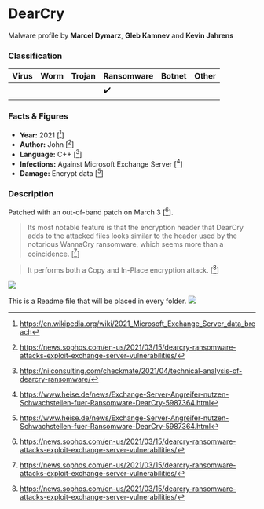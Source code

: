 # DearCry

Malware profile by **Marcel Dymarz**, **Gleb Kamnev** and **Kevin Jahrens**

### Classification

| Virus              | Worm               | Trojan             | Ransomware         | Botnet             | Other                                   |
|:-------------------|:-------------------|:-------------------|:-------------------|:-------------------|:----------------------------------------|
|  |  |  | :heavy_check_mark: |  |  |

### Facts & Figures

* **Year:** 2021 \[[^1]\]
* **Author:** John \[[^2]\]
* **Language:** C++ \[[^3]\]
* **Infections:** Against Microsoft Exchange Server \[[^4]\]
* **Damage:** Encrypt data \[[^4]\]

### Description

Patched with an out-of-band patch on March 3 \[[^2]\]. 
> Its most notable feature is that the encryption header that DearCry adds to the attacked files looks similar to
> the header used by the notorious WannaCry ransomware, which seems more than a coincidence.
> \[[^2]\]

> It performs both a Copy and In-Place encryption attack.
> \[[^2]\]

![](https://news.sophos.com/wp-content/uploads/2021/03/Behavior-Table-DearCry.png)

This is a Readme file that will be placed in every folder.
![](https://news.sophos.com/wp-content/uploads/2021/03/dearcry-ransomnote_obs.png)

[^1]: https://en.wikipedia.org/wiki/2021_Microsoft_Exchange_Server_data_breach
[^2]: https://news.sophos.com/en-us/2021/03/15/dearcry-ransomware-attacks-exploit-exchange-server-vulnerabilities/
[^3]: https://niiconsulting.com/checkmate/2021/04/technical-analysis-of-dearcry-ransomware/
[^4]: https://www.heise.de/news/Exchange-Server-Angreifer-nutzen-Schwachstellen-fuer-Ransomware-DearCry-5987364.html